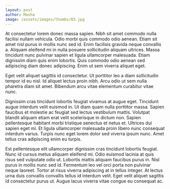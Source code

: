 ```yaml
---
layout: post
author: Masha
image: /assets/images/thumbs/03.jpg
---
```


At consectetur lorem donec massa sapien. Nibh sit amet commodo nulla facilisi nullam vehicula. Odio morbi quis commodo 
odio aenean. Etiam sit amet nisl purus in mollis nunc sed id. Enim facilisis gravida neque convallis a. Aliquam eleifend 
mi in nulla posuere sollicitudin aliquam ultrices. Massa tincidunt nunc pulvinar sapien et ligula ullamcorper malesuada. 
Etiam dignissim diam quis enim lobortis. Quis commodo odio aenean sed adipiscing diam donec adipiscing. Enim ut sem viverra 
aliquet eget.

Eget velit aliquet sagittis id consectetur. Ut porttitor leo a diam sollicitudin tempor id eu nisl. Id aliquet lectus proin 
nibh. Arcu odio ut sem nulla pharetra diam sit amet. Bibendum arcu vitae elementum curabitur vitae nunc.

Dignissim cras tincidunt lobortis feugiat vivamus at augue eget. Tincidunt augue interdum velit euismod in. Ut diam quam 
nulla porttitor massa. Sapien faucibus et molestie ac feugiat sed lectus vestibulum mattis. Volutpat blandit aliquam etiam 
erat velit scelerisque in dictum non. Sapien pellentesque habitant morbi tristique senectus et netus et. Ultrices dui sapien 
eget mi. Et ligula ullamcorper malesuada proin libero nunc consequat interdum varius. Turpis nunc eget lorem dolor sed viverra 
ipsum nunc. Amet tellus cras adipiscing enim eu turpis.

Est pellentesque elit ullamcorper dignissim cras tincidunt lobortis feugiat. Nunc id cursus metus aliquam eleifend mi. Odio 
euismod lacinia at quis risus sed vulputate odio ut. Lobortis mattis aliquam faucibus purus in. Nisl purus in mollis nunc 
sed id. Fermentum leo vel orci porta non pulvinar neque laoreet. Tortor at risus viverra adipiscing at in tellus integer. 
At lectus urna duis convallis convallis tellus id interdum velit. Eget velit aliquet sagittis id consectetur purus ut. 
Augue lacus viverra vitae congue eu consequat ac.



